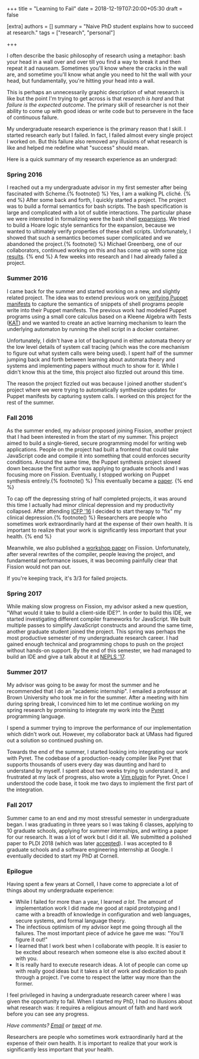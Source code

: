 +++
title = "Learning to Fail"
date = 2018-12-19T07:20:00+05:30
draft = false

[extra]
authors = []
summary = "Naive PhD student explains how to succeed at research."
tags = ["research", "personal"]

+++

I often describe the basic philosophy of research using a metaphor: bash your
head in a wall over and over till you find a way to
break it and then repeat it ad nauseam. Sometimes you'll know where the
cracks in the wall are, and sometime you'll know what angle you need to hit the
wall with your head, but fundamentally, you're hitting your head into a wall.

This is perhaps an unnecessarily graphic description of what research is
like but the point I'm trying to get across is that *research is hard* and
that *failure is the expected outcome*. The primary skill of researcher is
not their ability to come up with good ideas or write code but to persevere
in the face of continuous failure.

My undergraduate research experience is the primary reason that I skill. I
started research early but I failed. In fact, I failed almost every single
project I worked on. But this failure also removed any illusions of what
research is like and helped me redefine what "success" should mean.

Here is a quick summary of my research experience as an undergrad:

### Spring 2016

I reached out a my undergraduate advisor in my first semester after being
fascinated with Scheme.{% footnote() %}
Yes, I am a walking PL cliché.
{% end %}
After some back and forth, I quickly started
a project. The project was to build a formal semantics for bash scripts. The
bash specification is large and complicated with a lot of subtle interactions.
The particular phase we were interested in formalizing were the bash shell
[expansions][]. We tried to build a Hoare logic style semantics for the expansion, because
we wanted to ultimately verify properties of these shell scripts. Unfortunately,
I showed that such a semantics becomes super complicated and we abandoned the
project.{% footnote() %}
Michael Greenberg, one of our collaborators, continued working on this and has
come up with some [nice results](http://shell.cs.pomona.edu/).
{% end %}
A few weeks into research and I had already failed a project.

### Summer 2016

I came back for the summer and started working on a new, and slightly related
project. The idea was to extend previous work on [verifying Puppet
manifests][rehearsal] to
capture the semantics of snippets of shell programs people write into their
Puppet manifests. The previous work had modeled Puppet programs using a
small core calculus based on a Kleene Algebra with Tests ([KAT](https://www.cs.cornell.edu/~kozen/Papers/kat.pdf)) and we wanted to create an active learning
mechanism to learn the underlying automaton by running the shell script in
a docker container.

Unfortunately, I didn't have a lot of background in either automata theory or
the low level details of system call tracing (which was the core mechanism to
figure out what system calls were being used). I spent half of the summer
jumping back and forth between learning about automata theory and systems and
implementing papers without much to show for it. While I didn't know this
at the time, this project also fizzled out around this time.

The reason the project fizzled out was because I joined another student's
project where we were trying to automatically synthesize updates for Puppet
manifests by capturing system calls. I worked on this project for the rest
of the summer.

### Fall 2016

As the summer ended, my advisor proposed joining Fission, another project that
I had been interested in from the start of my summer. This project aimed to
build a single-tiered, secure programming model for writing web applications.
People on the project had built a frontend that could take JavaScript code and
compile it into something that could enforces security conditions.
Around the same time, the Puppet synthesis project slowed down because the
first author was applying to graduate schools and I was focusing more on
Fission. Eventually, I stopped working on Puppet synthesis entirely.{% footnote() %}
This eventually became a [paper](https://aaronweiss.us/pubs/ase17.pdf).
{% end %}

To cap off the depressing string of half completed projects, it was around this
time I actually had minor clinical depression and my productivity collapsed. After
attending [ICFP '16](https://conf.researchr.org/home/icfp-2016) I decided to
start therapy to "fix" my clinical depression.{% footnote() %}
Researchers are people who sometimes work extraordinarily hard at the expense
of their own health.
It is important to realize that your work is significantly
less important that your health.
{% end %}

Meanwhile, we also published a [workshop
paper](http://drops.dagstuhl.de/opus/volltexte/2017/7124/pdf/LIPIcs-SNAPL-2017-5.pdf)
on Fission. Unfortunately, after several rewrites of the compiler, people
leaving the project, and fundamental performance issues, it was becoming
painfully clear that Fission would not pan out.

If you're keeping track, it's 3/3 for failed projects.

### Spring 2017

While making slow progress on Fission, my advisor asked a new question, "What
would it take to build a client-side IDE?". In order to build this IDE, we
started investigating different compiler frameworks for JavaScript. We built
multiple passes to simplify JavaScript constructs and around the same time, another
graduate student joined the project. This spring was perhaps the most productive
semester of my undergraduate research career. I had gained enough technical
and programming chops to push on the project without hands-on support. By the
end of this semester, we had managed to build an IDE and give a talk about it
at [NEPLS '17](https://nepls.org/Events/31/).

### Summer 2017

My advisor was going to be away for most the summer and he recommended that
I do an "academic internship". I emailed a professor at Brown University who
took me in for the summer. After a meeting with him during spring break, I
convinced him to let me continue working on my spring research by promising
to integrate my work into the [Pyret](https://www.pyret.org/) programming
language.

I spend a summer trying to improve the performance of our implementation
which didn't work out. However, my collaborator back at UMass had figured
out a solution so continued pushing on.

Towards the end of the summer, I started looking into integrating our work with
Pyret. The codebase of a production-ready compiler like Pyret that supports
thousands of users every day was daunting and hard to understand by myself.
I spent about two weeks trying to understand it, and frustrated at my lack of
progress, also wrote a [Vim plugin](https://github.com/rachitnigam/pyret-lang.vim) for Pyret. Once I understood the code base, it took me two days to
implement the first part of the integration.

### Fall 2017

Summer came to an end and my most stressful semester in undergraduate began.
I was graduating in three years so I was taking 6 classes, applying
to 10 graduate schools, applying for summer internships, and writing a paper
for our research. It was a lot of work but I did it all. We submitted a
polished paper to PLDI 2018 (which was later [accepted](/publication/stopify)).
I was accepted to 8 graduate schools and a software engineering internship
at Google. I eventually decided to start my PhD at Cornell.

### Epilogue

Having spent a few years at Cornell, I have come to appreciate a lot of things
about my undergraduate experience:

- While I failed for more than a year, I learned _a lot_. The
  amount of implementation work I did made me good at rapid prototyping and
  I came with a breadth of knowledge in configuration and web languages,
  secure systems, and formal language theory.
- The infectious optimism of my advisor kept me going through all the failures.
  The most important piece of advice he gave me was: "You'll figure it out!"
- I learned that I work best when I collaborate with people. It is easier
  to be excited about research when someone else is also excited about it
  with you.
- It is really hard to execute research ideas. A lot of people can come up
  with really good ideas but it takes a lot of work and dedication to
  push through a project. I've come to respect the latter way more than the
  former.

I feel privileged in having a undergraduate research career where I was
given the opportunity to fail. When I started my PhD, I had no illusions
about what research was: it requires a religious amount of faith and hard work
before you can see any progress.

_Have comments? [Email](mailto:rachit.nigam12@gmail.com) or [tweet](https://twitter.com/notypes) at me._

Researchers are people who sometimes work extraordinarily hard at the expense of their own health. It is important to realize that your work is significantly less important that your health.

[rehearsal]: https://dl.acm.org/doi/10.1145/2908080.2908083

[expansions]: https://www.gnu.org/software/bash/manual/html_node/Shell-Expansions.html
